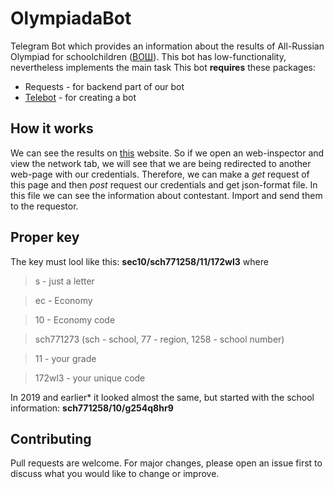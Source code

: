 # OlympiadaBot
Telegram Bot which provides an information about the results of All-Russian Olympiad for schoolchildren ([ВОШ](https://vos.olimpiada.ru/2020/school)). This bot has low-functionality, nevertheless implements the main task
This bot **requires** these packages:
* Requests - for backend part of our bot
* [Telebot](https://github.com/eternnoir/pyTelegramBotAPI) - for creating a bot

## How it works
We can see the results on [this](https://online.olimpiada.ru) website. So if we open an web-inspector and view the network tab, we will see that we are being redirected to another web-page with our credentials. Therefore, we can make a *get* request of this page and then *post* request our credentials and get json-format file. In this file we can see the information about contestant. Import and send them to the requestor.

## Proper key
The key must lool like this: **sec10/sch771258/11/172wl3** where
> s - just a letter

> ec - Economy

> 10 - Economy code

> sch771273 (sch - school, 77 - region, 1258 - school number)

> 11 - your grade

> 172wl3 - your unique code

In 2019 and earlier* it looked almost the same, but started with the school information: **sch771258/10/g254q8hr9**

## Contributing
Pull requests are welcome. For major changes, please open an issue first to discuss what you would like to change or improve. 
